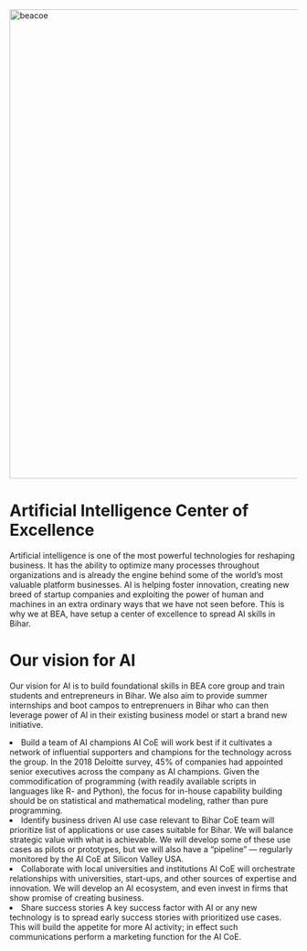<img width="821" alt="beacoe" src="https://user-images.githubusercontent.com/12015008/60399324-ae293500-9b17-11e9-9129-37366a298630.png">

# Artificial Intelligence Center of Excellence

Artificial intelligence is one of the most powerful technologies for reshaping business. It has the ability to optimize many processes throughout organizations and is already the engine behind some of the world’s most valuable platform businesses. AI is helping foster innovation, creating new breed of startup companies and exploiting the power of human and machines in an extra ordinary ways that we have not seen before. This is why we at BEA, have setup a center of excellence to spread AI skills in Bihar. 

# Our vision for AI 
Our vision for AI is to build foundational skills in BEA core group and train students and entrepreneurs in Bihar. We also aim to provide summer internships and boot campos to entreprenuers in Bihar who can then leverage power of AI in their existing business model or start a brand new initiative. 
<li> Build a team of AI champions
  AI CoE will work best if it cultivates a network of influential supporters and champions for the technology across the group. In the 2018 Deloitte survey, 45% of companies had appointed senior executives across the company as AI champions. Given the commodification of programming (with readily available scripts in languages like R- and Python), the focus for in-house capability building should be on statistical and mathematical modeling, rather than pure programming.
  
<li> Identify business driven AI use case relevant to Bihar
  CoE team will prioritize list of applications or use cases suitable for Bihar. We will balance strategic value with what is achievable. We will develop some of these use cases as pilots or prototypes, but we will also have a “pipeline” — regularly monitored by the AI CoE at Silicon Valley USA.
  
  
<li> Collaborate with local universities and institutions
  AI CoE will orchestrate relationships with universities, start-ups, and other sources of expertise and innovation. We will develop an AI ecosystem, and even invest in firms that show promise of creating business. 
  
<li> Share success stories
  A key success factor with AI or any new technology is to spread early success stories with prioritized use cases. This will build the appetite for more AI activity; in effect such communications perform a marketing function for the AI CoE.





